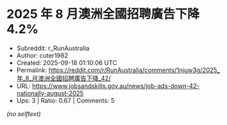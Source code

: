 # 2025 年 8 月澳洲全國招聘廣告下降 4.2%

- Subreddit: r_RunAustralia
- Author: cuter1982
- Created: 2025-09-18 01:10:06 UTC
- Permalink: https://reddit.com/r/RunAustralia/comments/1njuw3g/2025_年_8_月澳洲全國招聘廣告下降_42/
- URL: https://www.jobsandskills.gov.au/news/job-ads-down-42-nationally-august-2025
- Ups: 3 | Ratio: 0.67 | Comments: 5

_(no selftext)_
